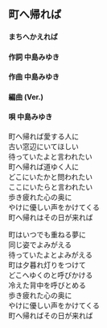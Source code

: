 ## 町へ帰れば
#### まちへかえれば

#### 作詞       中島みゆき
#### 作曲       中島みゆき
#### 編曲 (Ver.)
#### 唄         中島みゆき
 
 

町へ帰れば愛する人に  
古い窓辺にいてほしい  
待っていたよと言われたい  
町へ帰れば道ゆく人に  
どこにいたかと問われたい  
ここにいたらと言われたい  
歩き疲れた心の奥に  
やけに優しい声をかけてくる  
町へ帰れはその日が来れば  


町はいつでも重ねる夢に  
同じ姿でよみがえる  
待っていたよとよみがえる  
町は夕暮れ灯りをつけて  
どこへゆくのと呼びかける  
冷えた背中を呼びとめる  
歩き疲れた心の奥に  
やけに優しい声をかけてくる  
町へ帰ればその日が来れば  
